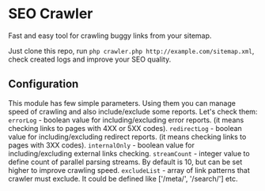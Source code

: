# SEO Crawler
Fast and easy tool for crawling buggy links from your sitemap.

Just clone this repo, run ```php crawler.php http://example.com/sitemap.xml```, check created logs and improve your SEO quality.

## Configuration
This module has few simple parameters. Using them you can manage speed of crawling and also include/exclude some reports.
Let's check them:
```errorLog``` - boolean value for including/excluding error reports. (it means checking links to pages with 4XX or 5XX codes).
```redirectLog``` - boolean value for including/excluding redirect reports. (it means checking links to pages with 3XX codes).
```internalOnly``` - boolean value for including/excluding external links checking.
```streamCount``` - integer value to define count of parallel parsing streams. By default is 10, but can be set higher to improve crawling speed.
```excludeList``` - array of link patterns that crawler must exclude. It could be defined like ['/meta/', '/search/'] etc.
